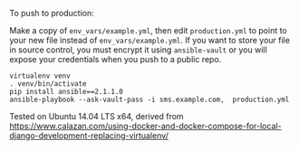 To push to production:

Make a copy of `env_vars/example.yml`, then edit `production.yml` to point to
your new file instead of `env_vars/example.yml`.
If you want to store your file in source control, you must encrypt it using
`ansible-vault` or you will expose your credentials when you push to a public
repo.

```
virtualenv venv
. venv/bin/activate
pip install ansible==2.1.1.0
ansible-playbook --ask-vault-pass -i sms.example.com,  production.yml
```

Tested on Ubuntu 14.04 LTS x64, derived from
https://www.calazan.com/using-docker-and-docker-compose-for-local-django-development-replacing-virtualenv/
